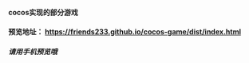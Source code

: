 #### cocos实现的部分游戏

#### 预览地址： https://friends233.github.io/cocos-game/dist/index.html

##### 请用手机预览哦

